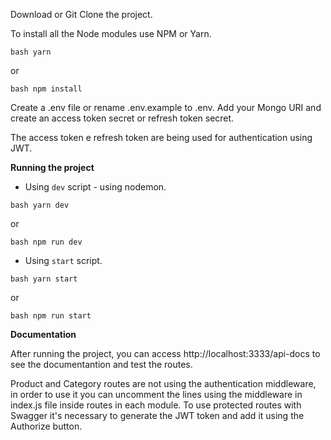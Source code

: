 Download or Git Clone the project.

To install all the Node modules use NPM or Yarn.

`bash
yarn
`

or

`bash
npm install
`

Create a .env file or rename .env.example to .env. Add your Mongo URI and create an access token secret or refresh token secret.

The access token e refresh token are being used for authentication using JWT.

<strong>Running the project</strong>

- Using `dev` script - using nodemon.

`bash
yarn dev
`

or

`bash
npm run dev
`

- Using `start` script.

`bash
yarn start
`

or

`bash
npm run start
`

<strong>Documentation</strong>

After running the project, you can access http://localhost:3333/api-docs to see the documentantion and test the routes.

Product and Category routes are not using the authentication middleware, in order to use it you can uncomment the lines using the middleware in index.js file inside routes in each module. To use protected routes with Swagger it's necessary to generate the JWT token and add it using the Authorize button.


